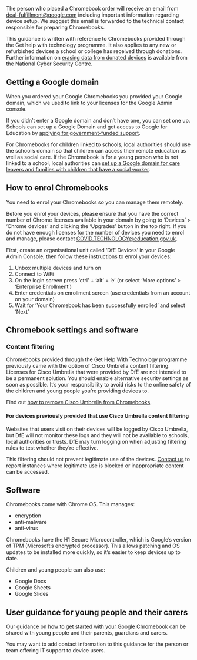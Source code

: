 The person who placed a Chromebook order will receive an email from
<span class="app-no-wrap">deal-fulfillment@google.com</span> including important information regarding device setup. We
suggest this email is forwarded to the technical contact responsible for preparing 
Chromebooks.

This guidance is written with reference to Chromebooks provided through the Get help 
with technology programme. It also applies to any new or refurbished devices a school or 
college has received through donations. Further information on [erasing data from donated devices](https://www.ncsc.gov.uk/blog-post/erasing-data-from-donated-devices) 
is available from the National Cyber Security Centre.

## Getting a Google domain

When you ordered your Google Chromebooks you provided your Google domain, which 
we used to link to your licenses for the Google Admin console.

If you didn’t enter a Google domain and don’t have one, you can set one up. Schools can
set up a Google Domain and get access to Google for Education by [applying for government-funded support](/digital-platforms).

For Chromebooks for children linked to schools, local authorities should use the school’s 
domain so that children can access their remote education as well as social care. If the 
Chromebook is for a young person who is not linked to a school, local authorities can 
[set up a Google domain for care leavers and families with children that have a social worker](/devices/google-domain-for-care-leavers-and-children-with-social-worker).

## How to enrol Chromebooks

You need to enrol your Chromebooks so you can manage them remotely.

Before you enrol your devices, please ensure that you have the correct number of Chrome 
licenses available in your domain by going to <span class="app-no-wrap">‘Devices’ > ‘Chrome devices’</span> and clicking the 
‘Upgrades’ button in the top right. If you do not have enough licenses for the number of devices
you need to enrol and manage, please contact [COVID.TECHNOLOGY@education.gov.uk](mailto:COVID.TECHNOLOGY@education.gov.uk).

First, create an organisational unit called ‘DfE Devices’ in your Google Admin Console, then 
follow these instructions to enrol your devices:

1. Unbox multiple devices and turn on
1. Connect to WiFi
1. On the login screen press ‘ctrl’ + ‘alt’ + ‘e’ (or select ‘More options’ > ‘Enterprise Enrollment’)
1. Enter credentials on enrollment screen (use credentials from an account on your domain)
1. Wait for ‘Your Chromebook has been successfully enrolled’ and select ‘Next’

## Chromebook settings and software

### Content filtering

<div class="govuk-inset-text">
  <p>
    Chromebooks provided through the Get Help With Technology programme previously 
    came with the option of Cisco Umbrella content filtering. Licenses for Cisco Umbrella that 
    were provided by DfE are not intended to be a permanent solution. You should enable 
    alternative security settings as soon as possible. It’s your responsibility to avoid risks to the 
    online safety of the children and young people you’re providing devices to. 
  </p>
</div>

Find out [how to remove Cisco Umbrella from Chromebooks](/devices/remove-dfe-provided-cisco-umbrella-from-chromebooks).

#### For devices previously provided that use Cisco Umbrella content filtering

Websites that users visit on their devices will be logged by Cisco Umbrella, but DfE will not 
monitor these logs and they will not be available to schools, local authorities or trusts. DfE 
may turn logging on when adjusting filtering rules to test whether they’re effective.

This filtering should not prevent legitimate use of the devices. [Contact us](/get-support) to report 
instances where legitimate use is blocked or inappropriate content can be accessed.

## Software

Chromebooks come with Chrome OS. This manages:

* encryption
* anti-malware
* anti-virus

Chromebooks have the H1 Secure Microcontroller, which is Google’s version of TPM 
(Microsoft’s encrypted processor). This allows patching and OS updates to be installed 
more quickly, so it’s easier to keep devices up to date.

Children and young people can also use:

* Google Docs
* Google Sheets
* Google Slides

## User guidance for young people and their carers

Our guidance on [how to get started with your Google Chromebook](/devices/getting-started-with-your-google-chromebook) can be shared with 
young people and their parents, guardians and carers.

You may want to add contact information to this guidance for the person or team offering 
IT support to device users.
